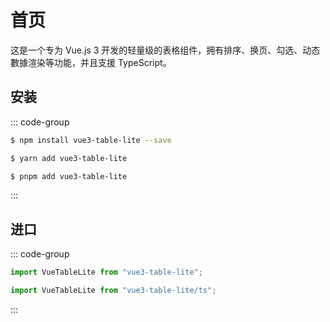 # 首页

这是一个专为 Vue.js 3 开发的轻量级的表格组件，拥有排序、换页、勾选、动态數據渲染等功能，并且支援 TypeScript。

## 安装

::: code-group

```sh [npm]
$ npm install vue3-table-lite --save
```

```sh [yarn]
$ yarn add vue3-table-lite
```

```sh [pnpm]
$ pnpm add vue3-table-lite
```

:::

## 进口

::: code-group

```js [JavaScript]
import VueTableLite from "vue3-table-lite";
```

```ts [TypeScript]
import VueTableLite from "vue3-table-lite/ts";
```

:::
